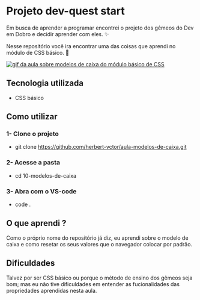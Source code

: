# Projeto dev-quest start
Em busca de aprender a programar encontrei o projeto dos gêmeos do Dev em Dobro e decidir aprender com eles. ✨

Nesse repositório você ira encontrar uma das coisas que aprendi no módulo de CSS básico. 🚀

[<img src="./aula-modelos-de-caixa.gif" alt="gif da aula sobre modelos de caixa do módulo básico de CSS">](https://www.youtube.com/@DevemDobro)

## Tecnologia utilizada
- CSS básico

## Como utilizar
### 1- Clone o projeto
- git clone <https://github.com/herbert-vctor/aula-modelos-de-caixa.git>

### 2- Acesse a pasta
- cd 10-modelos-de-caixa

### 3- Abra com o VS-code
- code .

## O que aprendi ?
Como o próprio nome do repositório já diz, eu aprendi sobre o modelo de caixa e como resetar os seus valores que o navegador colocar por padrão.

## Dificuldades 
Talvez por ser CSS básico ou porque o método de ensino dos gêmeos seja bom; mas eu não tive dificuldades em entender as fucionalidades das propriedades aprendidas nesta aula.
